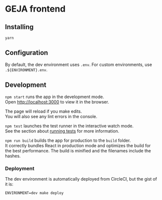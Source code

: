 # GEJA frontend

## Installing

```shell
yarn
```

## Configuration

By default, the dev environment uses `.env`. For custom environments, use `.${ENVIRONMENT}.env`.

## Development

`npm start` runs the app in the development mode.<br>
Open [http://localhost:3000](http://localhost:3000) to view it in the browser.

The page will reload if you make edits.<br>
You will also see any lint errors in the console.

`npm test` launches the test runner in the interactive watch mode.<br>
See the section about [running tests](https://facebook.github.io/create-react-app/docs/running-tests) for more information.

`npm run build` builds the app for production to the `build` folder.<br>
It correctly bundles React in production mode and optimizes the build for the best performance. The build is minified and the filenames include the hashes.<br>

### Deployment

The dev environment is automatically deployed from CircleCI, but the gist of it is:

`ENVIRONMENT=dev make deploy`
